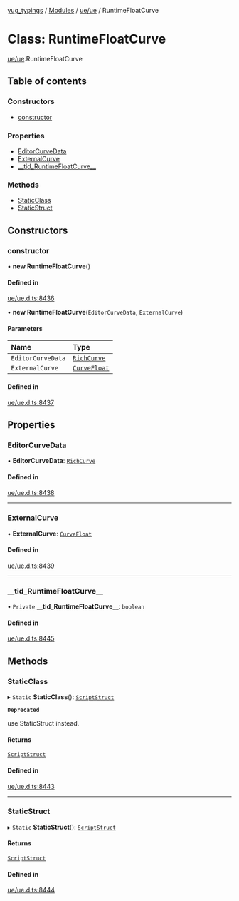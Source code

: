 [yug_typings](../README.md) / [Modules](../modules.md) / [ue/ue](../modules/ue_ue.md) / RuntimeFloatCurve

# Class: RuntimeFloatCurve

[ue/ue](../modules/ue_ue.md).RuntimeFloatCurve

## Table of contents

### Constructors

- [constructor](ue_ue.RuntimeFloatCurve.md#constructor)

### Properties

- [EditorCurveData](ue_ue.RuntimeFloatCurve.md#editorcurvedata)
- [ExternalCurve](ue_ue.RuntimeFloatCurve.md#externalcurve)
- [\_\_tid\_RuntimeFloatCurve\_\_](ue_ue.RuntimeFloatCurve.md#__tid_runtimefloatcurve__)

### Methods

- [StaticClass](ue_ue.RuntimeFloatCurve.md#staticclass)
- [StaticStruct](ue_ue.RuntimeFloatCurve.md#staticstruct)

## Constructors

### constructor

• **new RuntimeFloatCurve**()

#### Defined in

[ue/ue.d.ts:8436](https://github.com/YugMetaverse/yug_typings/blob/25cad34/ue/ue.d.ts#L8436)

• **new RuntimeFloatCurve**(`EditorCurveData`, `ExternalCurve`)

#### Parameters

| Name | Type |
| :------ | :------ |
| `EditorCurveData` | [`RichCurve`](ue_ue.RichCurve.md) |
| `ExternalCurve` | [`CurveFloat`](ue_ue.CurveFloat.md) |

#### Defined in

[ue/ue.d.ts:8437](https://github.com/YugMetaverse/yug_typings/blob/25cad34/ue/ue.d.ts#L8437)

## Properties

### EditorCurveData

• **EditorCurveData**: [`RichCurve`](ue_ue.RichCurve.md)

#### Defined in

[ue/ue.d.ts:8438](https://github.com/YugMetaverse/yug_typings/blob/25cad34/ue/ue.d.ts#L8438)

___

### ExternalCurve

• **ExternalCurve**: [`CurveFloat`](ue_ue.CurveFloat.md)

#### Defined in

[ue/ue.d.ts:8439](https://github.com/YugMetaverse/yug_typings/blob/25cad34/ue/ue.d.ts#L8439)

___

### \_\_tid\_RuntimeFloatCurve\_\_

• `Private` **\_\_tid\_RuntimeFloatCurve\_\_**: `boolean`

#### Defined in

[ue/ue.d.ts:8445](https://github.com/YugMetaverse/yug_typings/blob/25cad34/ue/ue.d.ts#L8445)

## Methods

### StaticClass

▸ `Static` **StaticClass**(): [`ScriptStruct`](ue_ue.ScriptStruct.md)

**`Deprecated`**

use StaticStruct instead.

#### Returns

[`ScriptStruct`](ue_ue.ScriptStruct.md)

#### Defined in

[ue/ue.d.ts:8443](https://github.com/YugMetaverse/yug_typings/blob/25cad34/ue/ue.d.ts#L8443)

___

### StaticStruct

▸ `Static` **StaticStruct**(): [`ScriptStruct`](ue_ue.ScriptStruct.md)

#### Returns

[`ScriptStruct`](ue_ue.ScriptStruct.md)

#### Defined in

[ue/ue.d.ts:8444](https://github.com/YugMetaverse/yug_typings/blob/25cad34/ue/ue.d.ts#L8444)
